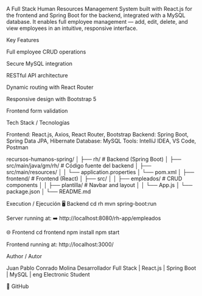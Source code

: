 A Full Stack Human Resources Management System built with React.js for the frontend and Spring Boot for the backend, integrated with a MySQL database.
It enables full employee management — add, edit, delete, and view employees in an intuitive, responsive interface.

 Key Features

Full employee CRUD operations

Secure MySQL integration

RESTful API architecture

Dynamic routing with React Router

Responsive design with Bootstrap 5

Frontend form validation

 Tech Stack / Tecnologías

Frontend: React.js, Axios, React Router, Bootstrap
Backend: Spring Boot, Spring Data JPA, Hibernate
Database: MySQL
Tools: IntelliJ IDEA, VS Code, Postman


recursos-humanos-spring/
│
├── rh/                        # Backend (Spring Boot)
│   ├── src/main/java/gm/rh/  # Código fuente del backend
│   ├── src/main/resources/
│   │   └── application.properties
│   └── pom.xml
│
├── frontend/                  # Frontend (React)
│   ├── src/
│   │   ├── empleados/         # CRUD components
│   │   ├── plantilla/         # Navbar and layout
│   │   └── App.js
│   └── package.json
│
└── README.md


Execution / Ejecución
🖥️ Backend
cd rh
mvn spring-boot:run


Server running at:
➡️ http://localhost:8080/rh-app/empleados

🌐 Frontend
cd frontend
npm install
npm start


Frontend running at:
 http://localhost:3000/

 Author / Autor

Juan Pablo Conrado Molina
Desarrollador Full Stack | React.js | Spring Boot | MySQL | eng Electronic Student


🔗 GitHub

